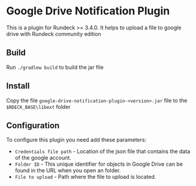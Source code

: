 # Google Drive Notification Plugin

This is a plugin for Rundeck >= 3.4.0. It helps to upload a file to google drive with Rundeck community edition

## Build
Run `./gradlew build` to build the jar file

## Install
Copy the file `google-drive-notification-plugin-<version>.jar` file to the `$RDECK_BASE\libext` folder

## Configuration
To configure this plugin you need add these parameters:

* `Credentials file path` - Location of the json file that contains the data of the google account.
* `Folder ID` - This unique identifier for objects in Google Drive can be found in the URL when you open an folder.
* `File to upload` - Path where the file to upload is located.

